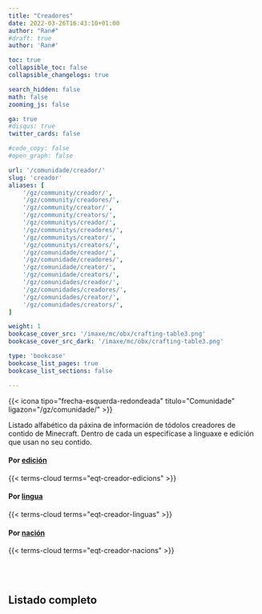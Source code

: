 ```yaml
---
title: "Creadores"
date: 2022-03-26T16:43:10+01:00
author: "Ran#"
#draft: true
author: 'Ran#'

toc: true
collapsible_toc: false
collapsible_changelogs: true

search_hidden: false
math: false
zooming_js: false

ga: true
#disqus: true
twitter_cards: false

#code_copy: false
#open_graph: false

url: '/comunidade/creador/'
slug: 'creador'
aliases: [
    '/gz/community/creador/',
    '/gz/community/creadores/',
    '/gz/community/creator/',
    '/gz/community/creators/',
    '/gz/communitys/creador/',
    '/gz/communitys/creadores/',
    '/gz/communitys/creator/',
    '/gz/communitys/creators/',
    '/gz/comunidade/creador/',
    '/gz/comunidade/creadores/',
    '/gz/comunidade/creator/',
    '/gz/comunidade/creators/',
    '/gz/comunidades/creador/',
    '/gz/comunidades/creadores/',
    '/gz/comunidades/creator/',
    '/gz/comunidades/creators/',
]

weight: 1
bookcase_cover_src: '/imaxe/mc/obx/crafting-table3.png'
bookcase_cover_src_dark: '/imaxe/mc/obx/crafting-table3.png'

type: 'bookcase'
bookcase_list_pages: true
bookcase_list_sections: false

---
```


{{< icona tipo="frecha-esquerda-redondeada" titulo="Comunidade" ligazon="/gz/comunidade/" >}}

Listado alfabético da páxina de información de tódolos creadores de contido de Minecraft.
Dentro de cada un especifícase a linguaxe e edición que usan no seu contido.

#### Por [edición](/gz/eqt-creador-edicions/)
{{< terms-cloud terms="eqt-creador-edicions" >}}

#### Por [lingua](/gz/eqt-creador-linguas/)
{{< terms-cloud terms="eqt-creador-linguas" >}}

#### Por [nación](/gz/eqt-creador-nacions/)
{{< terms-cloud terms="eqt-creador-nacions" >}}

<br>
<br>

## Listado completo

